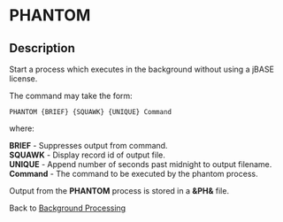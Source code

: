 # PHANTOM

<PageHeader />

## Description

Start a process which executes in the background without using a jBASE license.  

The command may take the form:

```
PHANTOM {BRIEF} {SQUAWK} {UNIQUE} Command
```

where:

**BRIEF**   - Suppresses output from command.  
**SQUAWK**  - Display record id of output file.  
**UNIQUE**  - Append number of seconds past midnight to output filename.  
**Command** - The command to be executed by the phantom process.

Output from the **PHANTOM** process is stored in a **&PH&** file.

Back to [Background Processing](./../README.md)

<PageFooter />
